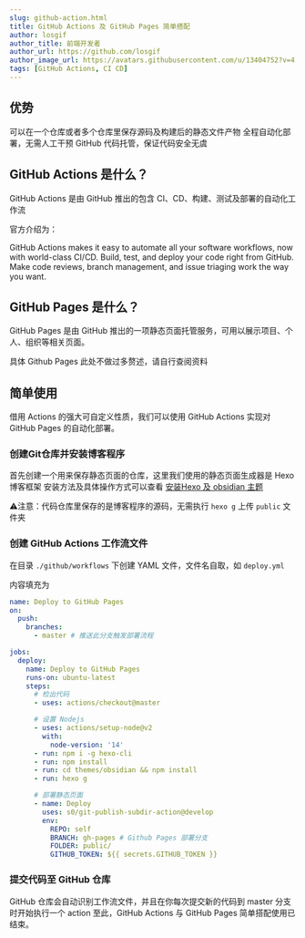 ```yaml
---
slug: github-action.html
title: GitHub Actions 及 GitHub Pages 简单搭配
author: losgif
author_title: 前端开发者
author_url: https://github.com/losgif
author_image_url: https://avatars.githubusercontent.com/u/13404752?v=4
tags: [GitHub Actions, CI CD]
---
```


## 优势
可以在一个仓库或者多个仓库里保存源码及构建后的静态文件产物
全程自动化部署，无需人工干预
GitHub 代码托管，保证代码安全无虞

## GitHub Actions 是什么？
GitHub Actions 是由 GitHub 推出的包含 CI、CD、构建、测试及部署的自动化工作流

官方介绍为：

GitHub Actions makes it easy to automate all your software workflows, now with world-class CI/CD. Build, test, and deploy your code right from GitHub. Make code reviews, branch management, and issue triaging work the way you want.

## GitHub Pages 是什么？
GitHub Pages 是由 GitHub 推出的一项静态页面托管服务，可用以展示项目、个人、组织等相关页面。

具体 Github Pages 此处不做过多赘述，请自行查阅资料

## 简单使用
借用 Actions 的强大可自定义性质，我们可以使用 GitHub Actions 实现对 GitHub Pages 的自动化部署。

### 创建Git仓库并安装博客程序
首先创建一个用来保存静态页面的仓库，这里我们使用的静态页面生成器是 Hexo 博客框架
安装方法及具体操作方式可以查看 [安装Hexo 及 obsidian 主题](/2020/04/18/install/index.html)

⚠️注意：代码仓库里保存的是博客程序的源码，无需执行 `hexo g` 上传 `public` 文件夹

### 创建 GitHub Actions 工作流文件

在目录 `./github/workflows` 下创建 YAML 文件，文件名自取，如 `deploy.yml`

内容填充为
```yaml
name: Deploy to GitHub Pages
on:
  push:
    branches:
      - master # 推送此分支触发部署流程

jobs:
  deploy:
    name: Deploy to GitHub Pages
    runs-on: ubuntu-latest
    steps:
      # 检出代码
      - uses: actions/checkout@master

      # 设置 Nodejs
      - uses: actions/setup-node@v2
        with:
          node-version: '14'
      - run: npm i -g hexo-cli
      - run: npm install
      - run: cd themes/obsidian && npm install
      - run: hexo g

      # 部署静态页面
      - name: Deploy
        uses: s0/git-publish-subdir-action@develop
        env:
          REPO: self
          BRANCH: gh-pages # Github Pages 部署分支
          FOLDER: public/
          GITHUB_TOKEN: ${{ secrets.GITHUB_TOKEN }}

```

### 提交代码至 GitHub 仓库
GitHub 仓库会自动识别工作流文件，并且在你每次提交新的代码到 master 分支时开始执行一个 action
至此，GitHub Actions 与 GitHub Pages 简单搭配使用已结束。
